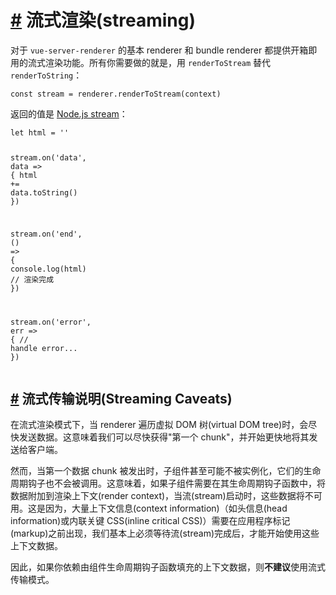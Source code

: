 <h1 id="流式渲染-streaming"><a href="#流式渲染-streaming" aria-hidden="true" class="header-anchor">#</a> 流式渲染(streaming)</h1>
<p>对于 <code>vue-server-renderer</code> 的基本 renderer 和 bundle renderer 都提供开箱即用的流式渲染功能。所有你需要做的就是，用 <code>renderToStream</code>
  替代 <code>renderToString</code>：</p>
<div class="language-js extra-class">
  <pre class="language-js"><code><span class="token keyword">const</span> stream <span class="token operator">=</span> renderer<span class="token punctuation">.</span><span class="token function">renderToStream</span><span class="token punctuation">(</span>context<span class="token punctuation">)</span>
</code></pre>
</div>
<p>返回的值是 <a href="https://nodejs.org/api/stream.html" target="_blank" rel="noopener noreferrer">Node.js stream</a>：</p>
<div class="language-js extra-class">
  <pre class="language-js"><code><span class="token keyword">let</span> html <span class="token operator">=</span> <span class="token string">&apos;&apos;</span>

stream<span class="token punctuation">.</span><span class="token function">on</span><span class="token punctuation">(</span><span class="token string">&apos;data&apos;</span><span class="token punctuation">,</span> data <span class="token operator">=&gt;</span> <span class="token punctuation">{</span>
  html <span class="token operator">+=</span> data<span class="token punctuation">.</span><span class="token function">toString</span><span class="token punctuation">(</span><span class="token punctuation">)</span>
<span class="token punctuation">}</span><span class="token punctuation">)</span>

stream<span class="token punctuation">.</span><span class="token function">on</span><span class="token punctuation">(</span><span class="token string">&apos;end&apos;</span><span class="token punctuation">,</span> <span class="token punctuation">(</span><span class="token punctuation">)</span> <span class="token operator">=&gt;</span> <span class="token punctuation">{</span>
  console<span class="token punctuation">.</span><span class="token function">log</span><span class="token punctuation">(</span>html<span class="token punctuation">)</span> <span class="token comment">// 渲染完成</span>
<span class="token punctuation">}</span><span class="token punctuation">)</span>

stream<span class="token punctuation">.</span><span class="token function">on</span><span class="token punctuation">(</span><span class="token string">&apos;error&apos;</span><span class="token punctuation">,</span> err <span class="token operator">=&gt;</span> <span class="token punctuation">{</span>
  <span class="token comment">// handle error...</span>
<span class="token punctuation">}</span><span class="token punctuation">)</span>
</code></pre>
</div>
<h2 id="流式传输说明-streaming-caveats"><a href="#流式传输说明-streaming-caveats" aria-hidden="true" class="header-anchor">#</a>
  流式传输说明(Streaming Caveats)</h2>
<p>在流式渲染模式下，当 renderer 遍历虚拟 DOM 树(virtual DOM tree)时，会尽快发送数据。这意味着我们可以尽快获得&quot;第一个 chunk&quot;，并开始更快地将其发送给客户端。</p>
<p>然而，当第一个数据 chunk 被发出时，子组件甚至可能不被实例化，它们的生命周期钩子也不会被调用。这意味着，如果子组件需要在其生命周期钩子函数中，将数据附加到渲染上下文(render
  context)，当流(stream)启动时，这些数据将不可用。这是因为，大量上下文信息(context information)（如头信息(head information)或内联关键 CSS(inline critical
  CSS)）需要在应用程序标记(markup)之前出现，我们基本上必须等待流(stream)完成后，才能开始使用这些上下文数据。</p>
<p>因此，如果你依赖由组件生命周期钩子函数填充的上下文数据，则<strong>不建议</strong>使用流式传输模式。</p>